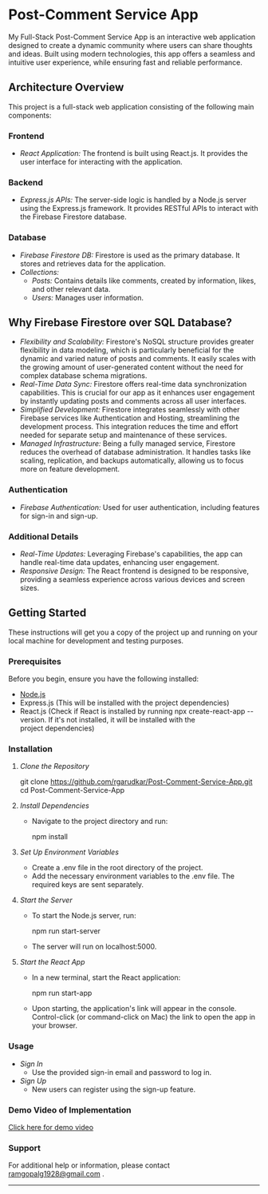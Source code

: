 # Post-Comment Service App

My Full-Stack Post-Comment Service App is an interactive web application designed to create a dynamic community where users can share thoughts and ideas. Built using modern technologies, this app offers a seamless and intuitive user experience, while ensuring fast and reliable performance.

## Architecture Overview

This project is a full-stack web application consisting of the following main components:

### Frontend
- *React Application:* The frontend is built using React.js. It provides the user interface for interacting with the application.

### Backend
- *Express.js APIs:* The server-side logic is handled by a Node.js server using the Express.js framework. It provides RESTful APIs to interact with the Firebase Firestore database.

### Database
- *Firebase Firestore DB:* Firestore is used as the primary database. It stores and retrieves data for the application.
- *Collections:*
  - *Posts:* Contains details like comments, created by information, likes, and other relevant data.
  - *Users:* Manages user information.

## Why Firebase Firestore over SQL Database?

- *Flexibility and Scalability:* Firestore's NoSQL structure provides greater flexibility in data modeling, which is particularly beneficial for the dynamic and varied nature of posts and comments. It easily scales with the growing amount of user-generated content without the need for complex database schema migrations.
- *Real-Time Data Sync:* Firestore offers real-time data synchronization capabilities. This is crucial for our app as it enhances user engagement by instantly updating posts and comments across all user interfaces.
- *Simplified Development:* Firestore integrates seamlessly with other Firebase services like Authentication and Hosting, streamlining the development process. This integration reduces the time and effort needed for separate setup and maintenance of these services.
- *Managed Infrastructure:* Being a fully managed service, Firestore reduces the overhead of database administration. It handles tasks like scaling, replication, and backups automatically, allowing us to focus more on feature development.

### Authentication
- *Firebase Authentication:* Used for user authentication, including features for sign-in and sign-up.

### Additional Details
- *Real-Time Updates:* Leveraging Firebase's capabilities, the app can handle real-time data updates, enhancing user engagement.
- *Responsive Design:* The React frontend is designed to be responsive, providing a seamless experience across various devices and screen sizes.

## Getting Started

These instructions will get you a copy of the project up and running on your local machine for development and testing purposes.

### Prerequisites

Before you begin, ensure you have the following installed:
- [Node.js](https://nodejs.org/)
- Express.js (This will be installed with the project dependencies)
- React.js (Check if React is installed by running npx create-react-app --version. If it's not installed, it will be installed with the project dependencies)

### Installation

1. *Clone the Repository*
   
   git clone https://github.com/rgarudkar/Post-Comment-Service-App.git
   cd Post-Comment-Service-App
   

2. *Install Dependencies*
   - Navigate to the project directory and run:
     
     npm install
     

3. *Set Up Environment Variables*
   - Create a .env file in the root directory of the project.
   - Add the necessary environment variables to the .env file. The required keys are sent separately.

4. *Start the Server*
   - To start the Node.js server, run:
     
     npm run start-server
     
   - The server will run on localhost:5000.

5. *Start the React App*
   - In a new terminal, start the React application:
     
     npm run start-app
     
   - Upon starting, the application's link will appear in the console. Control-click (or command-click on Mac) the link to open the app in your browser.

### Usage

- *Sign In*
  - Use the provided sign-in email and password to log in.
- *Sign Up*
  - New users can register using the sign-up feature.

### Demo Video of Implementation 
[Click here for demo video](https://drive.google.com/drive/folders/1sX9vZEP32zJ6i8AV2liFWhDPS4pWk4U3?usp=sharing)


### Support

For additional help or information, please contact ramgopalg1928@gmail.com .

---


